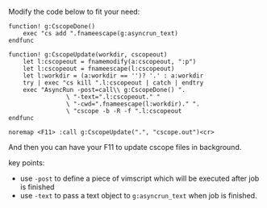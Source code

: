 Modify the code below to fit your need:

```VimL
function! g:CscopeDone()
	exec "cs add ".fnameescape(g:asyncrun_text)
endfunc

function! g:CscopeUpdate(workdir, cscopeout)
	let l:cscopeout = fnamemodify(a:cscopeout, ":p")
	let l:cscopeout = fnameescape(l:cscopeout)
	let l:workdir = (a:workdir == '')? '.' : a:workdir
	try | exec "cs kill ".l:cscopeout | catch | endtry
	exec "AsyncRun -post=call\\ g:CscopeDone() ".
				\ "-text=".l:cscopeout." "
				\ "-cwd=".fnameescape(l:workdir)." ".
				\ "cscope -b -R -f ".l:cscopeout
endfunc

noremap <F11> :call g:CscopeUpdate(".", "cscope.out")<cr>

```

And then you can have your F11 to update cscope files in background.

key points:
- use `-post` to define a piece of vimscript which will be executed after job is finished
- use `-text` to pass a text object to `g:asyncrun_text` when job is finished.

